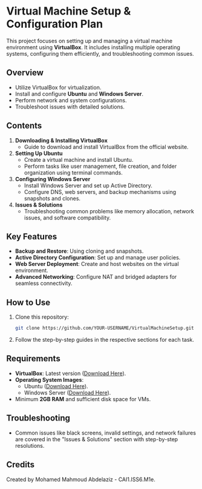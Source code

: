 
# Virtual Machine Setup & Configuration Plan

This project focuses on setting up and managing a virtual machine environment using **VirtualBox**. It includes installing multiple operating systems, configuring them efficiently, and troubleshooting common issues.

## **Overview**
- Utilize VirtualBox for virtualization.
- Install and configure **Ubuntu** and **Windows Server**.
- Perform network and system configurations.
- Troubleshoot issues with detailed solutions.

## **Contents**
1. **Downloading & Installing VirtualBox**  
   - Guide to download and install VirtualBox from the official website.  
2. **Setting Up Ubuntu**  
   - Create a virtual machine and install Ubuntu.  
   - Perform tasks like user management, file creation, and folder organization using terminal commands.  
3. **Configuring Windows Server**  
   - Install Windows Server and set up Active Directory.  
   - Configure DNS, web servers, and backup mechanisms using snapshots and clones.  
4. **Issues & Solutions**  
   - Troubleshooting common problems like memory allocation, network issues, and software compatibility.

## **Key Features**
- **Backup and Restore**: Using cloning and snapshots.  
- **Active Directory Configuration**: Set up and manage user policies.  
- **Web Server Deployment**: Create and host websites on the virtual environment.  
- **Advanced Networking**: Configure NAT and bridged adapters for seamless connectivity.

## **How to Use**
1. Clone this repository:
   ```bash
   git clone https://github.com/YOUR-USERNAME/VirtualMachineSetup.git
   ```
2. Follow the step-by-step guides in the respective sections for each task.

## **Requirements**
- **VirtualBox**: Latest version ([Download Here](https://www.virtualbox.org/wiki/Downloads)).
- **Operating System Images**:
  - Ubuntu ([Download Here](https://ubuntu.com/download)).
  - Windows Server ([Download Here](https://www.microsoft.com/en-us/evalcenter/download-windows-server-2022)).
- Minimum **2GB RAM** and sufficient disk space for VMs.

## **Troubleshooting**
- Common issues like black screens, invalid settings, and network failures are covered in the "Issues & Solutions" section with step-by-step resolutions.

## **Credits**
Created by Mohamed Mahmoud Abdelaziz - CAI1.ISS6.M1e.
